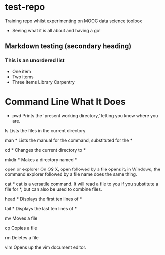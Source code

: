 # test-repo
Training repo whilst experimenting on MOOC data science toolbox
* Seeing what it is all about and having a go!

## Markdown testing (secondary heading)
### This is an unordered list
* One item
* Two items
* Three items
Library Carpentry

# Command	Line What It Does
* pwd	Prints the 'present working directory,’ letting you know where you are.

ls	Lists the files in the current directory

man *	Lists the manual for the command, substituted for the *

cd *	Changes the current directory to *

mkdir *	Makes a directory named *

open or explorer	On OS X, open followed by a file opens it; in Windows, the command explorer followed by a file name does the same thing.

cat *	cat is a versatile command. It will read a file to you if you substitute a file for *, but can also be used to combine files.

head *	Displays the first ten lines of *

tail *	Displays the last ten lines of *

mv	Moves a file

cp	Copies a file

rm	Deletes a file

vim	Opens up the vim document editor.

